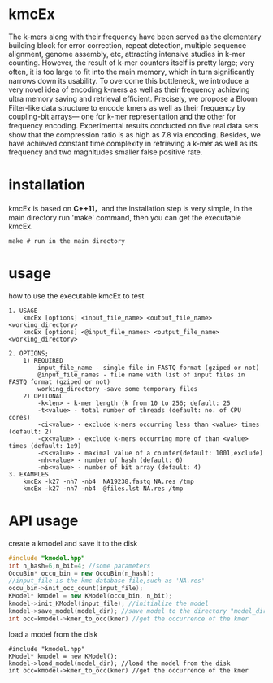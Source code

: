 ﻿# kmcEx
The k-mers along with their frequency have been served as the elementary building block for error correction, repeat detection, multiple sequence alignment, genome assembly, etc, attracting intensive studies in k-mer counting. However, the result of k-mer counters itself is pretty large; very often, it is too large to ﬁt into the main memory, which in turn signiﬁcantly narrows down its usability. To overcome this bottleneck, we introduce a very novel idea of encoding k-mers as well as their frequency achieving ultra memory saving and retrieval eﬃcient. Precisely, we propose a Bloom Filter-like data structure to encode kmers as well as their frequency by coupling-bit arrays— one for k-mer representation and the other for frequency encoding. Experimental results conducted on ﬁve real data sets show that the compression ratio is as high as 7.8 via encoding. Besides, we have achieved constant time complexity in retrieving a k-mer as well as its frequency and two magnitudes smaller false positive rate.

# installation 
kmcEx is based on **C++11**，and the installation step is very simple, in the main directory run 'make'  command, then you can get the executable kmcEx.
```
make # run in the main directory 
```
# usage
how to use  the executable kmcEx to test
```
1. USAGE
    kmcEx [options] <input_file_name> <output_file_name> <working_directory>
	kmcEx [options] <@input_file_names> <output_file_name> <working_directory>

2. OPTIONS;
	1) REQUIRED
		input_file_name - single file in FASTQ format (gziped or not)
		@input_file_names - file name with list of input files in FASTQ format (gziped or not)
		working_directory -save some temporary files
	2) OPTIONAL
		-k<len> - k-mer length (k from 10 to 256; default: 25
		-t<value> - total number of threads (default: no. of CPU cores)
		-ci<value> - exclude k-mers occurring less than <value> times (default: 2)
		-cx<value> - exclude k-mers occurring more of than <value> times (default: 1e9)
		-cs<value> - maximal value of a counter(default: 1001,exclude)
		-nh<value> - number of hash (default: 6)
		-nb<value> - number of bit array (default: 4)
3. EXAMPLES
	kmcEx -k27 -nh7 -nb4  NA19238.fastq NA.res /tmp
	kmcEx -k27 -nh7 -nb4  @files.lst NA.res /tmp
```

# API usage
create a kmodel and save it to the disk
```C++
#include "kmodel.hpp"
int n_hash=6,n_bit=4; //some parameters
OccuBin* occu_bin = new OccuBin(n_hash);
//input_file is the kmc database file,such as 'NA.res'
occu_bin->init_occ_count(input_file); 
KModel* kmodel = new KModel(occu_bin, n_bit);
kmodel->init_KModel(input_file); //initialize the model
kmodel->save_model(model_dir); //save model to the directory "model_dir"
int occ=kmodel->kmer_to_occ(kmer) //get the occurrence of the kmer
```

load a model from  the disk
```
#include "kmodel.hpp"
KModel* kmodel = new KModel();
kmodel->load_model(model_dir); //load the model from the disk
int occ=kmodel->kmer_to_occ(kmer) //get the occurrence of the kmer
```